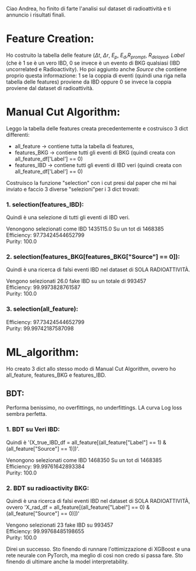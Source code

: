 Ciao Andrea, ho finito di farte l'analisi sul dataset di radioattività e ti annuncio i risultati finali.

# Feature Creation:
Ho costruito la tabella delle feature ($\Delta t$, $\Delta r$, $E_p$, $E_d$,$R_{prompt}$, $R_{delayed}$, $Label$ (che è 1 se è un vero IBD, 0 se invece è un evento di BKG qualsiasi (IBD uncorrelated e Radioactivity). Ho poi aggiunto anche $Source$ che contiene proprio questa informazione: 1 se la coppia di eventi (quindi una riga nella tabella delle features) proviene da IBD oppure 0 se invece la coppia proviene dal dataset di radioattività.


# Manual Cut Algorithm:
Leggo la tabella delle features creata precedentemente e costruisco 3 dict differenti: 
	
- all_feature -> contiene tutta la tabella di features,
- features_BKG -> contiene tutti gli eventi di BKG (quindi creata con all_feature_df['Label'] == 0)
- features_IBD -> contiene tutti gli eventi di IBD veri (quindi creata con all_feature_df['Label'] == 0)
	
Costruisco la funzione "selection" con i cut presi dal paper che mi hai inviato e faccio 3 diverse "selezioni"per i 3 dict trovati:

### 1. selection(features_IBD):
Quindi è una selezione di tutti gli eventi di IBD veri.


Venongono selezionati come IBD  1435115.0 Su un tot di 1468385\
Efficiency:  97.73424544652799\
Purity:  100.0


### 2. selection(features_BKG[features_BKG["Source"] == 0]):
Quindi è una ricerca di falsi eventi IBD nel dataset di SOLA RADIOATTIVITÀ.


Vengono selezionati 26.0 fake IBD su un totale di 993457\
Efficiency:  99.9973828761587\
Purity:  100.0

### 3. selection(all_feature):
Efficiency:  97.73424544652799\
Purity:  99.99742187587098


# ML_algorithm:
Ho creato 3 dict allo stesso modo di  Manual Cut Algorithm, ovvero ho all_feature, features_BKG e features_IBD. 

## BDT:
Performa benissimo, no overfittings, no underfittings. LA curva Log loss sembra perfetta. 

### 1. BDT su Veri IBD:
Quindi è '(X_true_IBD_df = all_feature[(all_feature["Label"] == 1) & (all_feature["Source"] == 1)])'.


Venongono selezionati come IBD  1468350 Su un tot di 1468385\
Efficiency:  99.99761642893384\
Purity:  100.0


### 2. BDT su radioactivity BKG:
Quindi è una ricerca di falsi eventi IBD nel dataset di SOLA RADIOATTIVITÀ, ovvero 'X_rad_df = all_feature[(all_feature["Label"] == 0) & (all_feature["Source"] == 0)])'


Vengono selezionati 23 fake IBD su 993457\
Efficiency:  99.99768485198655\
Purity:  100.0


Direi un successo. Sto finendo di runnare l'ottimizzazione di XGBoost e una rete neurale con PyTorch, ma meglio di così non credo si passa fare. Sto finendo di ultimare anche la model interpretability.